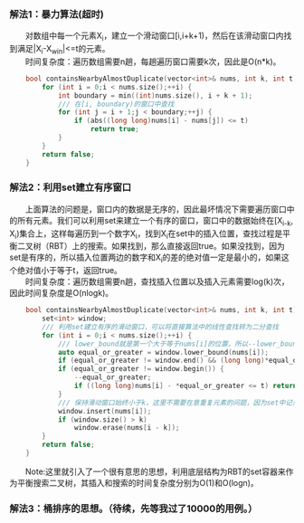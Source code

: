 ### 解法1：暴力算法(超时)
&emsp;&emsp;对数组中每一个元素X<sub>i</sub>，建立一个滑动窗口[i,i+k+1)，然后在该滑动窗口内找到满足|X<sub>i</sub>-X<sub>win</sub>|<=t的元素。  
&emsp;&emsp;时间复杂度：遍历数组需要n趟，每趟遍历窗口需要k次，因此是O(n*k)。
``` cpp
	bool containsNearbyAlmostDuplicate(vector<int>& nums, int k, int t) {
		for (int i = 0;i < nums.size();++i) {
			int boundary = min((int)nums.size(), i + k + 1);
			/// 在[i, boundary)的窗口中查找
			for (int j = i + 1;j < boundary;++j) {
				if (abs((long long)nums[i] - nums[j]) <= t)
					return true;
			}
		}
		return false;
	}
```
### 解法2：利用set建立有序窗口
&emsp;&emsp;上面算法的问题是，窗口内的数据是无序的，因此最坏情况下需要遍历窗口中的所有元素。我们可以利用set来建立一个有序的窗口，窗口中的数据始终在[X<sub>i-k</sub>, X<sub>i</sub>)集合上，这样每遍历到一个数字X<sub>i</sub>，找到X<sub>i</sub>在set中的插入位置，查找过程是平衡二叉树（RBT）上的搜索。如果找到，那么直接返回true。如果没找到，因为set是有序的，所以插入位置两边的数字和X<sub>i</sub>的差的绝对值一定是最小的，如果这个绝对值小于等于t，返回true。  
&emsp;&emsp;时间复杂度：遍历数组需要n趟，查找插入位置以及插入元素需要log(k)次，因此时间复杂度是O(nlogk)。
``` cpp
	bool containsNearbyAlmostDuplicate(vector<int>& nums, int k, int t) {
		set<int> window;
		/// 利用set建立有序的滑动窗口，可以将直接算法中的线性查找转为二分查找
		for (int i = 0;i < nums.size();++i) {
			/// lower_bound就是第一个大于等于nums[i]的位置，所以--lower_bound就是第一个小于nums[i]的位置
			auto equal_or_greater = window.lower_bound(nums[i]);
			if (equal_or_greater != window.end() && (long long)*equal_or_greater - nums[i] <= t) return true;
			if (equal_or_greater != window.begin()) {
				--equal_or_greater;
				if ((long long)nums[i] - *equal_or_greater <= t) return true;
			}
			/// 保持滑动窗口始终小于k，这里不需要在意重复元素的问题，因为set中记录的始终是数字最晚的出现。
			window.insert(nums[i]);
			if (window.size() > k)
				window.erase(nums[i - k]);
		}
		return false;
	}
```
&emsp;&emsp;Note:这里就引入了一个很有意思的思想，利用底层结构为RBT的set容器来作为平衡搜索二叉树，其插入和搜索的时间复杂度分别为O(1)和O(logn)。
### 解法3：桶排序的思想。（待续，先等我过了10000的用例。）